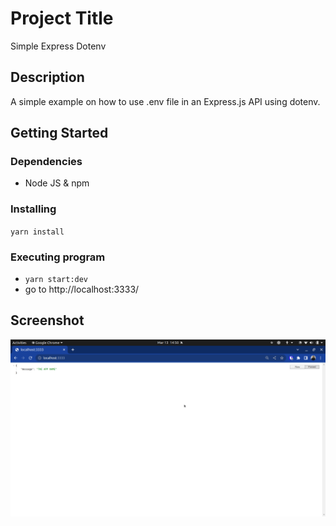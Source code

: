 # Project Title

Simple Express Dotenv

## Description

A simple example on how to use .env file in an Express.js API using dotenv.

## Getting Started

### Dependencies

* Node JS & npm

### Installing

`yarn install`

### Executing program

* `yarn start:dev`
* go to http://localhost:3333/

## Screenshot
![Alt text](/screenshot.png?raw=true "Screenshot")
